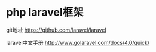 php laravel框架
=======

git地址
https://github.com/laravel/laravel

laravel中文手册
http://www.golaravel.com/docs/4.0/quick/
